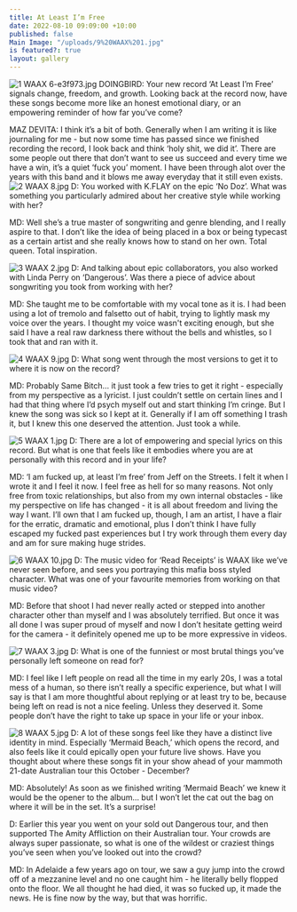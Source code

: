 ```yaml
---
title: At Least I’m Free
date: 2022-08-10 09:09:00 +10:00
published: false
Main Image: "/uploads/9%20WAAX%201.jpg"
is featured?: true
layout: gallery
---
```


![1 WAAX 6-e3f973.jpg](/uploads/1%20WAAX%206-e3f973.jpg)
DOINGBIRD: Your new record ‘At Least I’m Free’ signals change, freedom, and growth. Looking back at the record now, have these songs become more like an honest emotional diary, or an empowering reminder of how far you’ve come?

MAZ DEVITA: I think it’s a bit of both. Generally when I am writing it is like journaling for me - but now some time has passed since we finished recording the record, I look back and think ‘holy shit, we did it’. There are some people out there that don’t want to see us succeed and every time we have a win, it’s a quiet ‘fuck you’ moment. I have been through alot over the years with this band and it blows me away everyday that it still even exists.
![2 WAAX 8.jpg](/uploads/2%20WAAX%208.jpg)
D: You worked with K.FLAY on the epic ‘No Doz’. What was something you particularly admired about her creative style while working with her?

MD: Well she’s a true master of songwriting and genre blending, and I really aspire to that. I don’t like the idea of being placed in a box or being typecast as a certain artist and she really knows how to stand on her own. Total queen. Total inspiration. 

![3 WAAX 2.jpg](/uploads/3%20WAAX%202.jpg)
D: And talking about epic collaborators, you also worked with Linda Perry on ‘Dangerous’. Was there a piece of advice about songwriting you took from working with her? 

MD: She taught me to be comfortable with my vocal tone as it is. I had been using a lot of tremolo and falsetto out of habit, trying to lightly mask my voice over the years. I thought my voice wasn't exciting enough, but she said I have a real raw darkness there without the bells and whistles, so I took that and ran with it.

![4 WAAX 9.jpg](/uploads/4%20WAAX%209.jpg)
D: What song went through the most versions to get it to where it is now on the record?

MD: Probably Same Bitch… it just took a few tries to get it right - especially from my perspective as a lyricist. I just couldn’t settle on certain lines and I had that thing where I’d psych myself out and start thinking I’m cringe. But I knew the song was sick so I kept at it. Generally if I am off something I trash it, but I knew this one deserved the attention. Just took a while.

![5 WAAX 1.jpg](/uploads/5%20WAAX%201.jpg)
D: There are a lot of empowering and special lyrics on this record. But what is one that feels like it embodies where you are at personally with this record and in your life?

MD: ‘I am fucked up, at least I’m free’ from Jeff on the Streets.  I felt it when I wrote it and I feel it now. I feel free as hell for so many reasons. Not only free from toxic relationships, but also from my own internal obstacles - like my perspective on life has changed - it is all about freedom and living the way I want. I’ll own that I am fucked up, though, I am an artist, I have a flair for the erratic, dramatic and emotional, plus I don’t think I have fully escaped my fucked past experiences but I try work through them every day and am for sure making huge strides.

![6 WAAX 10.jpg](/uploads/6%20WAAX%2010.jpg)
D: The music video for ‘Read Receipts’ is WAAX like we’ve never seen before, and sees you portraying this mafia boss styled character. What was one of your favourite memories from working on that music video?

MD: Before that shoot I had never really acted or stepped into another character other than myself and I was absolutely terrified. But once it was all done I was super proud of myself and now I don’t hesitate getting weird for the camera - it definitely opened me up to be more expressive in videos.

![7 WAAX 3.jpg](/uploads/7%20WAAX%203.jpg)
D: What is one of the funniest or most brutal things you’ve personally left someone on read for?

MD: I feel like I left people on read all the time in my early 20s, I was a total mess of a human, so there isn’t really a specific experience, but what I will say is that I am more thoughtful about replying or at least try to be, because being left on read is not a nice feeling. Unless they deserved it. Some people don’t have the right to take up space in your life or your inbox.

![8 WAAX 5.jpg](/uploads/8%20WAAX%205.jpg)
D: A lot of these songs feel like they have a distinct live identity in mind. Especially ‘Mermaid Beach,’ which opens the record, and also feels like it could epically open your future live shows. Have you thought about where these songs fit in your show ahead of your mammoth 21-date Australian tour this October - December? 

MD: Absolutely! As soon as we finished writing ‘Mermaid Beach’ we knew it would be the opener to the album… but I won’t let the cat out the bag on where it will be in the set. It’s a surprise!

D: Earlier this year you went on your sold out Dangerous tour, and then supported The Amity Affliction on their Australian tour. Your crowds are always super passionate, so what is one of the wildest or craziest things you’ve seen when you’ve looked out into the crowd? 

MD: In Adelaide a few years ago on tour, we saw a guy jump into the crowd off of a mezzanine level and no one caught him - he literally belly flopped onto the floor. We all thought he had died, it was so fucked up, it made the news. He is fine now by the way, but that was horrific.

